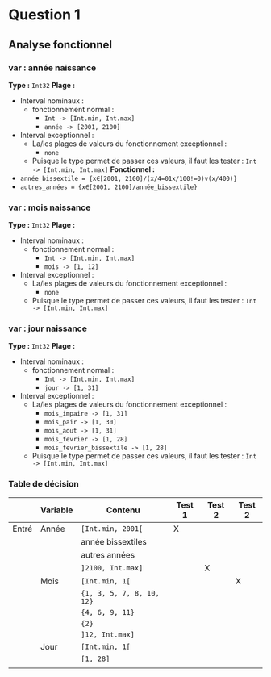# Question 1
## Analyse fonctionnel
### var : année naissance
**Type :** `Int32`
**Plage :**
- Interval nominaux : 
	- fonctionnement normal : 
		- `Int -> [Int.min, Int.max]`
		- `année -> [2001, 2100]`
- Interval exceptionnel :
	- La/les plages de valeurs du fonctionnement exceptionnel : 
		- `none`
	- Puisque le type permet de passer ces valeurs, il faut les tester : `Int -> [Int.min, Int.max]`
**Fonctionnel :**
- `année_bissextile = {x∈[2001, 2100]/(x/4=01x/100!=0)v(x/400)}`
- `autres_années = {x∈[2001, 2100]/année_bissextile}`
### var : mois naissance
**Type :** `Int32`
**Plage :**
- Interval nominaux : 
	- fonctionnement normal : 
		- `Int -> [Int.min, Int.max]`
		- `mois -> [1, 12]`
- Interval exceptionnel :
	- La/les plages de valeurs du fonctionnement exceptionnel : 
		- `none`
	- Puisque le type permet de passer ces valeurs, il faut les tester : `Int -> [Int.min, Int.max]` 
### var : jour naissance 
**Type :** `Int32`
**Plage :**
- Interval nominaux : 
	- fonctionnement normal : 
		- `Int -> [Int.min, Int.max]`
		- `jour -> [1, 31]`
- Interval exceptionnel :
	- La/les plages de valeurs du fonctionnement exceptionnel : 
		- `mois_impaire -> [1, 31]`
		- `mois_pair -> [1, 30]`
		- `mois_aout -> [1, 31]`
		- `mois_fevrier -> [1, 28]`
		- `mois_fevrier_bissextile -> [1, 28]`
	- Puisque le type permet de passer ces valeurs, il faut les tester : `Int -> [Int.min, Int.max]`
### Table de décision

|       | Variable | Contenu                   | Test 1 | Test 2 | Test 2 |
| ----- | -------- | ------------------------- | ------ | ------ | ------ |
| Entré | Année    | `[Int.min, 2001[`         | X      |        |        |
|       |          | année bissextiles         |        |        |        |
|       |          | autres années             |        |        |        |
|       |          | `]2100, Int.max]`         |        | X      |        |
|       | Mois     | `[Int.min, 1[`            |        |        | X      |
|       |          | `{1, 3, 5, 7, 8, 10, 12}` |        |        |        |
|       |          | `{4, 6, 9, 11}`           |        |        |        |
|       |          | `{2}`                     |        |        |        |
|       |          | `]12, Int.max]`           |        |        |        |
|       | Jour     | `[Int.min, 1[`            |        |        |        |
|       |          | `[1, 28]`                 |        |        |        |
|       |          |                           |        |        |        |
